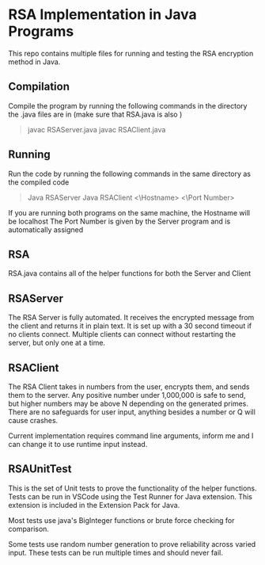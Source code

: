 # RSA Implementation in Java Programs

This repo contains multiple files for running and testing the RSA encryption method in Java.

## Compilation

Compile the program by running the following commands in the directory the .java files are in
(make sure that RSA.java is also )

> javac RSAServer.java
> javac RSAClient.java

## Running

Run the code by running the following commands in the same directory as the compiled code

> Java RSAServer
> Java RSAClient <\Hostname> <\Port Number>

If you are running both programs on the same machine, the Hostname will be localhost
The Port Number is given by the Server program and is automatically assigned

## RSA

RSA.java contains all of the helper functions for both the Server and Client

## RSAServer

The RSA Server is fully automated. It receives the encrypted message from the client and returns it in plain text.
It is set up with a 30 second timeout if no clients connect.
Multiple clients can connect without restarting the server, but only one at a time.

## RSAClient

The RSA Client takes in numbers from the user, encrypts them, and sends them to the server.
Any positive number under 1,000,000 is safe to send, but higher numbers may be above N depending on the generated primes.
There are no safeguards for user input, anything besides a number or Q will cause crashes.

Current implementation requires command line arguments, inform me and I can change it to use runtime input instead.

## RSAUnitTest

This is the set of Unit tests to prove the functionality of the helper functions.
Tests can be run in VSCode using the Test Runner for Java extension.
This extension is included in the Extension Pack for Java.

Most tests use java's BigInteger functions or brute force checking for comparison.

Some tests use random number generation to prove reliability across varied input.
These tests can be run multiple times and should never fail.